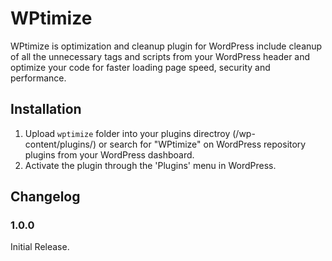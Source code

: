 # WPtimize
WPtimize is optimization and cleanup plugin for WordPress include cleanup of all the unnecessary tags and scripts from your WordPress header and optimize your code for faster loading page speed, security and performance.

## Installation ##
1. Upload `wptimize` folder into your plugins directroy (/wp-content/plugins/) or search for "WPtimize" on WordPress repository plugins from your WordPress dashboard.
2. Activate the plugin through the 'Plugins' menu in WordPress.

## Changelog ##

### 1.0.0 ###
Initial Release.
